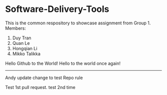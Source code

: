 # Software-Delivery-Tools

This is the common respository to showcase assignment from Group 1.
Members:
1. Duy Tran
2. Quan Le
3. Hongqian Li
4. Mikko Talikka


Hello Github to the World!
Hello to the world once again!

---------------
Andy update change to test Repo rule

Test 1st pull request. test 2nd time

